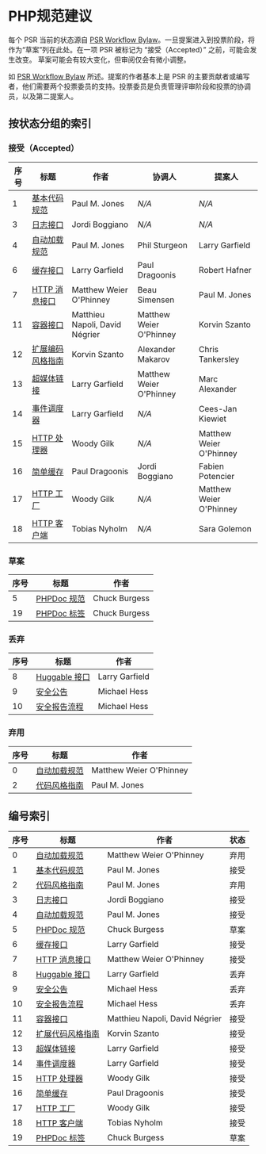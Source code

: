 # PHP规范建议

每个 PSR 当前的状态源自 [PSR Workflow Bylaw][workflow]。一旦提案进入到投票阶段，将作为“草案”列在此处。在一项 PSR 被标记为 “接受（Accepted）” 之前，可能会发生改变。 草案可能会有较大变化，但审阅仅会有微小调整。

如 [PSR Workflow Bylaw][workflow] 所述。提案的作者基本上是 PSR 的主要贡献者或编写者，他们需要两个投票委员的支持。投票委员是负责管理评审阶段和投票的协调员，以及第二提案人。

## 按状态分组的索引

### 接受（Accepted）

| 序号 | 标题                | 作者                             | 协调人                     | 提案人                     |
|----|-------------------|--------------------------------|-------------------------|-------------------------|
| 1  | [基本代码规范][psr1]    | Paul M. Jones                  | _N/A_                   | _N/A_                   |
| 3  | [日志接口][psr3]      | Jordi Boggiano                 | _N/A_                   | _N/A_                   |
| 4  | [自动加载规范][psr4]    | Paul M. Jones                  | Phil Sturgeon           | Larry Garfield          |
| 6  | [缓存接口][psr6]      | Larry Garfield                 | Paul Dragoonis          | Robert Hafner           |
| 7  | [HTTP 消息接口][psr7] | Matthew Weier O'Phinney        | Beau Simensen           | Paul M. Jones           |
| 11 | [容器接口][psr11]     | Matthieu Napoli, David Négrier | Matthew Weier O'Phinney | Korvin Szanto           |
| 12 | [扩展编码风格指南][psr12] | Korvin Szanto                  | Alexander Makarov       | Chris Tankersley        |
| 13 | [超媒体链接][psr13]    | Larry Garfield                 | Matthew Weier O'Phinney | Marc Alexander          |
| 14 | [事件调度器][psr14]    | Larry Garfield                 | _N/A_                   | Cees-Jan Kiewiet        |
| 15 | [HTTP 处理器][psr15] | Woody Gilk                     | _N/A_                   | Matthew Weier O'Phinney |
| 16 | [简单缓存][psr16]     | Paul Dragoonis                 | Jordi Boggiano          | Fabien Potencier        |
| 17 | [HTTP 工厂][psr17]  | Woody Gilk                     | _N/A_                   | Matthew Weier O'Phinney |
| 18 | [HTTP 客户端][psr18] | Tobias Nyholm                  | _N/A_                   | Sara Golemon            |

### 草案

| 序号 | 标题                 | 作者            |
|----|--------------------|---------------|
| 5  | [PHPDoc 规范][psr5]  | Chuck Burgess |
| 19 | [PHPDoc 标签][psr19] | Chuck Burgess |

### 丢弃

| 序号 | 标题                  | 作者             |
|----|---------------------|----------------|
| 8  | [Huggable 接口][psr8] | Larry Garfield |
| 9  | [安全公告][psr9]        | Michael Hess   |
| 10 | [安全报告流程][psr10]     | Michael Hess   |

### 弃用

| 序号 | 标题             | 作者                      |
|----|----------------|-------------------------|
| 0  | [自动加载规范][psr0] | Matthew Weier O'Phinney |
| 2  | [代码风格指南][psr2] | Paul M. Jones           |

## 编号索引

| 序号 | 标题                  | 作者                             | 状态 |
|----|---------------------|--------------------------------|----|
| 0  | [自动加载规范][psr0]      | Matthew Weier O'Phinney        | 弃用 |
| 1  | [基本代码规范][psr1]      | Paul M. Jones                  | 接受 |
| 2  | [代码风格指南][psr2]      | Paul M. Jones                  | 弃用 |
| 3  | [日志接口][psr3]        | Jordi Boggiano                 | 接受 |
| 4  | [自动加载规范][psr4]      | Paul M. Jones                  | 接受 |
| 5  | [PHPDoc 规范][psr5]   | Chuck Burgess                  | 草案 |
| 6  | [缓存接口][psr6]        | Larry Garfield                 | 接受 |
| 7  | [HTTP 消息接口][psr7]   | Matthew Weier O'Phinney        | 接受 |
| 8  | [Huggable 接口][psr8] | Larry Garfield                 | 丢弃 |
| 9  | [安全公告][psr9]        | Michael Hess                   | 丢弃 |
| 10 | [安全报告流程][psr10]     | Michael Hess                   | 丢弃 |
| 11 | [容器接口][psr11]       | Matthieu Napoli, David Négrier | 接受 |
| 12 | [扩展代码风格指南][psr12]   | Korvin Szanto                  | 接受 |
| 13 | [超媒体链接][psr13]      | Larry Garfield                 | 接受 |
| 14 | [事件调度器][psr14]      | Larry Garfield                 | 接受 |
| 15 | [HTTP 处理器][psr15]   | Woody Gilk                     | 接受 |
| 16 | [简单缓存][psr16]       | Paul Dragoonis                 | 接受 |
| 17 | [HTTP 工厂][psr17]    | Woody Gilk                     | 接受 |
| 18 | [HTTP 客户端][psr18]   | Tobias Nyholm                  | 接受 |
| 19 | [PHPDoc 标签][psr19]  | Chuck Burgess                  | 草案 |

[workflow]: https://github\.com/Liuxingwei/fig-standards/tree/master/bylaws/002-psr-workflow.md
[psr0]: https://github\.com/Liuxingwei/fig-standards/tree/master/accepted/PSR-0.md
[psr1]: https://github\.com/Liuxingwei/fig-standards/tree/master/accepted/PSR-1-basic-coding-standard.md
[psr2]: https://github\.com/Liuxingwei/fig-standards/tree/master/accepted/PSR-2-coding-style-guide.md
[psr3]: https://github\.com/Liuxingwei/fig-standards/tree/master/accepted/PSR-3-logger-interface.md
[psr4]: https://github\.com/Liuxingwei/fig-standards/tree/master/accepted/PSR-4-autoloader-meta.md
[psr5]: https://github\.com/Liuxingwei/fig-standards/tree/master/proposed/phpdoc.md
[psr6]: https://github\.com/Liuxingwei/fig-standards/tree/master/accepted/PSR-6-cache.md
[psr7]: https://github\.com/Liuxingwei/fig-standards/tree/master/accepted/PSR-7-http-message.md
[psr8]: https://github\.com/Liuxingwei/fig-standards/tree/master/proposed/psr-8-hug/
[psr9]: https://github\.com/Liuxingwei/fig-standards/tree/master/proposed/security-disclosure-publication.md
[psr10]: https://github\.com/Liuxingwei/fig-standards/tree/master/proposed/security-reporting-process.md
[psr11]: https://github\.com/Liuxingwei/fig-standards/tree/master/accepted/PSR-11-container.md
[psr12]: https://github\.com/Liuxingwei/fig-standards/tree/master/accepted/PSR-12-extended-coding-style-guide.md
[psr13]: https://github\.com/Liuxingwei/fig-standards/tree/master/accepted/PSR-13-links.md
[psr14]: https://github\.com/Liuxingwei/fig-standards/tree/master/accepted/PSR-14-event-dispatcher.md
[psr15]: https://github\.com/Liuxingwei/fig-standards/tree/master/accepted/PSR-15-request-handlers.md
[psr16]: https://github\.com/Liuxingwei/fig-standards/tree/master/accepted/PSR-16-simple-cache.md
[psr17]: https://github\.com/Liuxingwei/fig-standards/tree/master/accepted/PSR-17-http-factory.md
[psr18]: https://github\.com/Liuxingwei/fig-standards/tree/master/accepted/PSR-18-http-client.md
[psr19]: https://github\.com/Liuxingwei/fig-standards/tree/master/proposed/phpdoc-tags.md
